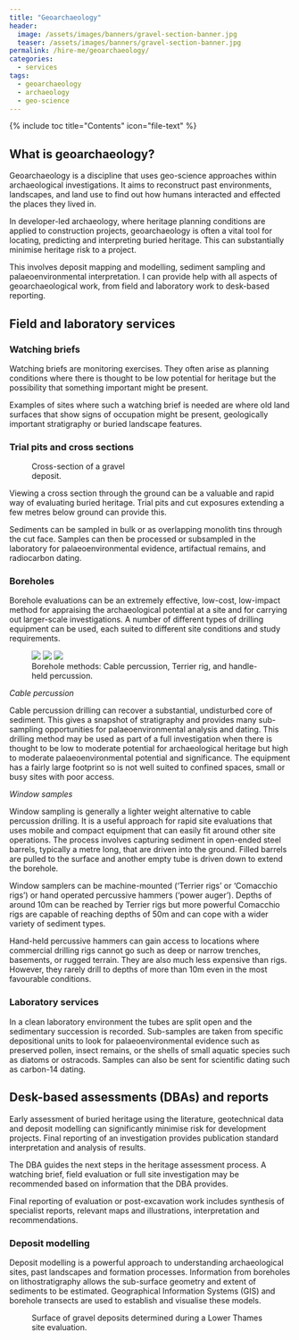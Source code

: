 ```yaml
---
title: "Geoarchaeology"
header:
  image: /assets/images/banners/gravel-section-banner.jpg
  teaser: /assets/images/banners/gravel-section-banner.jpg
permalink: /hire-me/geoarchaeology/
categories:
  - services
tags: 
  - geoarchaeology
  - archaeology
  - geo-science
---
```


{% include toc title="Contents" icon="file-text" %}

## What is geoarchaeology?

Geoarchaeology is a discipline that uses geo-science approaches within archaeological investigations. It aims to reconstruct past environments, landscapes, and land use to find out how humans interacted and effected the places they lived in.

In developer-led archaeology, where heritage planning conditions are applied to construction projects, geoarchaeology is often a vital tool for locating, predicting and interpreting buried heritage. This can substantially minimise heritage risk to a project.

This involves deposit mapping and modelling, sediment sampling and palaeoenvironmental interpretation. I can provide help with all aspects of geoarchaeological work, from field and laboratory work to desk-based reporting.

## Field and laboratory services

### Watching briefs

Watching briefs are monitoring exercises. They often arise as planning conditions where there is thought to be low potential for heritage but the possibility that something important might be present. 

Examples of sites where such a watching brief is needed are where old land surfaces that show signs of occupation might be present, geologically important stratigraphy or buried landscape features.

### Trial pits and cross sections

<figure style="width: 200px" class="align-right">
  <img src="{{ site.url }}{{ site.baseurl }}/assets/images/geo-science/gravel-section-closeup.jpg" alt="">
  <figcaption>Cross-section of a gravel deposit.</figcaption>
</figure> 

Viewing a cross section through the ground can be a valuable and rapid way of evaluating buried heritage. Trial pits and cut exposures extending a few metres below ground can provide this.

<!-- <figure>
	<img src="/assets/images/geo-science/gravel-section-closeup.jpg">
	<figcaption>Cross-section of a gravel deposit.</figcaption>
</figure> -->

<!-- ![image-left](/assets/images/geo-science/gravel-section-closeup-200x200.jpg){: .align-left}  -->

Sediments can be sampled in bulk or as overlapping monolith tins through the cut face. Samples can then be processed or subsampled in the laboratory for palaeoenvironmental evidence, artifactual remains, and radiocarbon dating.

### Boreholes

Borehole evaluations can be an extremely effective, low-cost, low-impact method for appraising the archaeological potential at a site and for carrying out larger-scale investigations. A number of different types of drilling equipment can be used, each suited to different site conditions and study requirements.

<figure class="third">
    <img src="/assets/images/geo-science/cable-percussion-480x600.jpg">
    <img src="/assets/images/geo-science/terrier-rig-480x600.jpg">
    <img src="/assets/images/geo-science/power-auger-480x600.jpg">
    <figcaption>Borehole methods: Cable percussion, Terrier rig, and handle-held percussion.</figcaption>
</figure>

*Cable percussion*

Cable percussion drilling can recover a substantial, undisturbed core of sediment. This gives a snapshot of stratigraphy and provides many sub-sampling opportunities for palaeoenvironmental analysis and dating. This drilling method may be used as part of a full investigation when there is thought to be low to moderate potential for archaeological heritage but high to moderate palaeoenvironmental potential and significance. The equipment has a fairly large footprint so is not well suited to confined spaces, small or busy sites with poor access.

*Window samples*

Window sampling is generally a lighter weight alternative to cable percussion drilling. It is a useful approach for rapid site evaluations that uses mobile and compact equipment that can easily fit around other site operations. The process involves capturing sediment in open-ended steel barrels, typically a metre long, that are driven into the ground. Filled barrels are pulled to the surface and another empty tube is driven down to extend the borehole.

Window samplers can be machine-mounted (‘Terrier rigs’ or ‘Comacchio rigs’) or hand operated percussive hammers (‘power auger’). Depths of around 10m can be reached by Terrier rigs but more powerful Comacchio rigs are capable of reaching depths of 50m and can cope with a wider variety of sediment types. 

Hand-held percussive hammers can gain access to locations where commercial drilling rigs cannot go such as deep or narrow trenches, basements, or rugged terrain. They are also much less expensive than rigs. However, they rarely drill to depths of more than 10m even in the most favourable conditions.

### Laboratory services

In a clean laboratory environment the tubes are split open and the sedimentary succession is recorded. Sub-samples are taken from specific depositional units to look for palaeoenvironmental evidence such as preserved pollen, insect remains, or the shells of small aquatic species such as diatoms or ostracods. Samples can also be sent for scientific dating such as carbon-14 dating.


## Desk-based assessments (DBAs) and reports

Early assessment of buried heritage using the literature, geotechnical data and deposit modelling can significantly minimise risk for development projects. Final reporting of an investigation provides publication standard interpretation and analysis of results.

The DBA guides the next steps in the heritage assessment process. A watching brief, field evaluation or full site investigation may be recommended based on information that the DBA provides.

Final reporting of evaluation or post-excavation work includes synthesis of specialist reports, relevant maps and illustrations, interpretation and recommendations.

### Deposit modelling

Deposit modelling is a powerful approach to understanding archaeological sites, past landscapes and formation processes. Information from boreholes on lithostratigraphy allows the sub-surface geometry and extent of sediments to be estimated. Geographical Information Systems (GIS) and borehole transects are used to establish and visualise these models.

<figure>
  <img src="{{ site.url }}{{ site.baseurl }}/assets/images/geo-science/ltg-ehol-surface.jpg" alt="">
  <figcaption>Surface of gravel deposits determined during a Lower Thames site evaluation.</figcaption>
</figure> 














